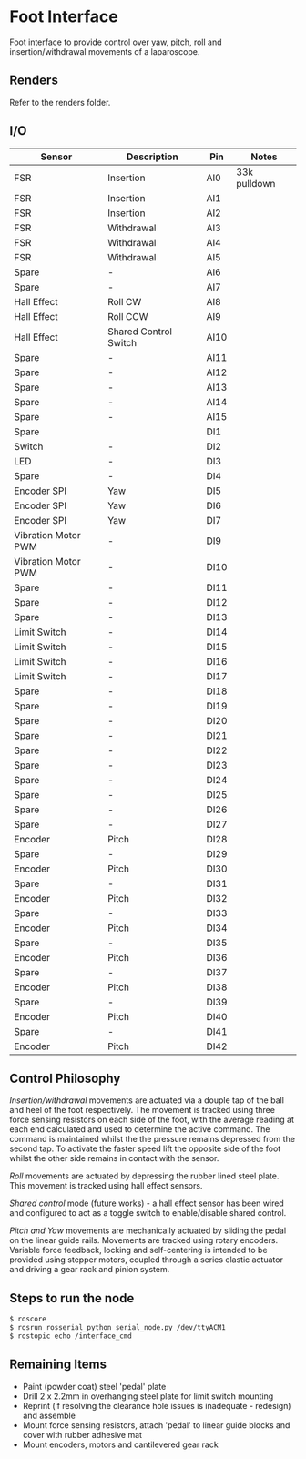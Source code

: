 # Foot Interface
Foot interface to provide control over yaw, pitch, roll and insertion/withdrawal movements of a laparoscope.

## Renders
Refer to the renders folder. 

## I/O
| Sensor              | Description           | Pin  | Notes        |
|---------------------|-----------------------|------|--------------|
| FSR                 | Insertion             | AI0  | 33k pulldown |
| FSR                 | Insertion             | AI1  |              |
| FSR                 | Insertion             | AI2  |              |
| FSR                 | Withdrawal            | AI3  |              |
| FSR                 | Withdrawal            | AI4  |              |
| FSR                 | Withdrawal            | AI5  |              |
| Spare               | -                     | AI6  |              |
| Spare               | -                     | AI7  |              |
| Hall Effect         | Roll CW               | AI8  |              |
| Hall Effect         | Roll CCW              | AI9  |              |
| Hall Effect         | Shared Control Switch | AI10 |              |
| Spare               | -                     | AI11 |              |
| Spare               | -                     | AI12 |              |
| Spare               | -                     | AI13 |              |
| Spare               | -                     | AI14 |              |
| Spare               | -                     | AI15 |              |
| Spare               |                       | DI1  |              |
| Switch              | -                     | DI2  |              |
| LED                 | -                     | DI3  |              |
| Spare               | -                     | DI4  |              |
| Encoder SPI         | Yaw                   | DI5  |              |
| Encoder SPI         | Yaw                   | DI6  |              |
| Encoder SPI         | Yaw                   | DI7  |              |
| Vibration Motor PWM | -                     | DI9  |              |
| Vibration Motor PWM | -                     | DI10 |              |
| Spare               | -                     | DI11 |              |
| Spare               | -                     | DI12 |              |
| Spare               | -                     | DI13 |              |
| Limit Switch        | -                     | DI14 |              |
| Limit Switch        | -                     | DI15 |              |
| Limit Switch        | -                     | DI16 |              |
| Limit Switch        | -                     | DI17 |              |
| Spare               | -                     | DI18 |              |
| Spare               | -                     | DI19 |              |
| Spare               | -                     | DI20 |              |
| Spare               | -                     | DI21 |              |
| Spare               | -                     | DI22 |              |
| Spare               | -                     | DI23 |              |
| Spare               | -                     | DI24 |              |
| Spare               | -                     | DI25 |              |
| Spare               | -                     | DI26 |              |
| Spare               | -                     | DI27 |              |
| Encoder             | Pitch                 | DI28 |              |
| Spare               | -                     | DI29 |              |
| Encoder             | Pitch                 | DI30 |              |
| Spare               | -                     | DI31 |              |
| Encoder             | Pitch                 | DI32 |              |
| Spare               | -                     | DI33 |              |
| Encoder             | Pitch                 | DI34 |              |
| Spare               | -                     | DI35 |              |
| Encoder             | Pitch                 | DI36 |              |
| Spare               | -                     | DI37 |              |
| Encoder             | Pitch                 | DI38 |              |
| Spare               | -                     | DI39 |              |
| Encoder             | Pitch                 | DI40 |              |
| Spare               | -                     | DI41 |              |
| Encoder             | Pitch                 | DI42 |              |                                                                                                         |

## Control Philosophy
*Insertion/withdrawal* movements are actuated via a douple tap of the ball and heel of the foot respectively. The movement is tracked using three force sensing resistors on each side of the foot, with the average reading at each end calculated and used to determine the active command. The command is maintained whilst the the pressure remains depressed from the second tap. To activate the faster speed lift the opposite side of the foot whilst the other side remains in contact with the sensor. 

*Roll* movements are actuated by depressing the rubber lined steel plate. This movement is tracked using hall effect sensors. 

*Shared control* mode (future works) - a hall effect sensor has been wired and configured to act as a toggle switch to enable/disable shared control. 

*Pitch and Yaw* movements are mechanically actuated by sliding the pedal on the linear guide rails. Movements are tracked using rotary encoders. Variable force feedback, locking and self-centering is intended to be provided using stepper motors, coupled through a series elastic actuator and driving a gear rack and pinion system. 

## Steps to run the node
```Bash
$ roscore
$ rosrun rosserial_python serial_node.py /dev/ttyACM1
$ rostopic echo /interface_cmd
```

## Remaining Items
+ Paint (powder coat) steel 'pedal' plate
+ Drill 2 x 2.2mm in overhanging steel plate for limit switch mounting
+ Reprint (if resolving the clearance hole issues is inadequate - redesign) and assemble
+ Mount force sensing resistors, attach 'pedal' to linear guide blocks and cover with rubber adhesive mat
+ Mount encoders, motors and cantilevered gear rack
